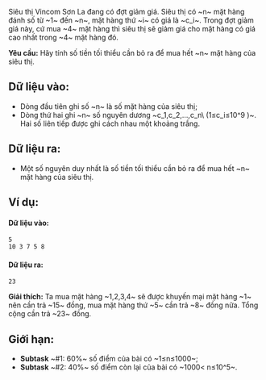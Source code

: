 Siêu thị Vincom Sơn La đang có đợt giảm giá. Siêu thị có ~n~ mặt hàng đánh số từ ~1~ đến ~n~, mặt hàng thứ ~i~ có giá là ~c_i~. Trong đợt giảm giá này, cứ mua ~4~ mặt hàng thì siêu thị sẽ giảm giá cho mặt hàng có giá cao nhất trong ~4~ mặt hàng đó.

**Yêu cầu:** Hãy tính số tiền tối thiểu cần bỏ ra để mua hết ~n~ mặt hàng của siêu thị.

## Dữ liệu vào:
- Dòng đầu tiên ghi số ~n~ là số mặt hàng của siêu thị;
- Dòng thứ hai ghi ~n~ số nguyên dương ~c_1,c_2,…,c_n\ (1≤c_i≤10^9 )~. Hai số liên tiếp được ghi cách nhau một khoảng trắng.

## Dữ liệu ra:
- Một số nguyên duy nhất là số tiền tối thiểu cần bỏ ra để mua hết ~n~ mặt hàng của siêu thị.

## Ví dụ:
#### Dữ liệu vào:
```
5
10 3 7 5 8
```

#### Dữ liệu ra:
```
23
```

**Giải thích:** Ta mua mặt hàng ~1,2,3,4~ sẽ được khuyến mại mặt hàng ~1~ nên cần trả ~15~ đồng, mua mặt hàng thứ ~5~ cần trả ~8~ đồng nữa. Tổng cộng cần trả ~23~ đồng.

## Giới hạn:
- **Subtask** ~\#1: 60\%~ số điểm của bài có ~1≤n≤1000~;
- **Subtask** ~\#2: 40\%~ số điểm còn lại của bài có ~1000< n≤10^5~.